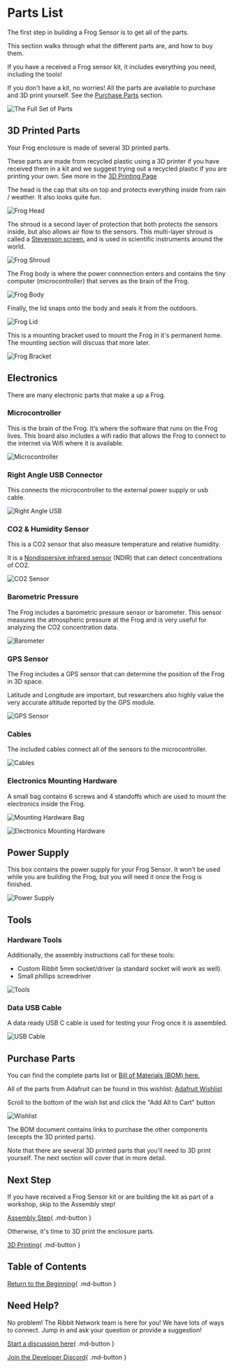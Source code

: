 # Parts List

The first step in building a Frog Sensor is to get all of the parts.

This section walks through what the different parts are, and how to buy them.

If you have a received a Frog sensor kit, it includes everything you need, including the tools!

If you don't have a kit, no worries! All the parts are available to purchase and 3D print yourself. See the [Purchase Parts](#purchase-parts) section.

![The Full Set of Parts](images/all_parts.png)

## 3D Printed Parts

Your Frog enclosure is made of several 3D printed parts. 

These parts are made from recycled plastic using a 3D printer if you have received them in a kit and we suggest trying out a recycled plastic if you are printing your own. See more in the [3D Printing Page](../2-3d-printing/2-3d-printing.md)

The head is the cap that sits on top and protects everything inside from rain / weather. It also looks quite fun.

![Frog Head](images/head.jpeg)

The shroud is a second layer of protection that both protects the sensors inside, but also allows air flow to the sensors. This multi-layer shroud is called a [Stevenson screen.](https://en.wikipedia.org/wiki/Stevenson_screen) and is used in scientific instruments around the world.

![Frog Shroud](images/shroud.jpeg)

The Frog body is where the power connnection enters and contains the tiny computer (microcontroller) that serves as the brain of the Frog.

![Frog Body](images/body.jpeg)

Finally, the lid snaps onto the body and seals it from the outdoors.

![Frog Lid](images/lid.jpeg)

This is a mounting bracket used to mount the Frog in it's permanent home. The mounting section will discuss that more later.

![Frog Bracket](images/mouting%20bracket.jpeg)

## Electronics

There are many electronic parts that make a up a Frog.

### Microcontroller

This is the brain of the Frog. It’s where the software that runs on the Frog lives. This board also includes a wifi radio that allows the Frog to connect to the internet via Wifi where it is available.

![Microcontroller](images/microcontroller.jpeg)

### Right Angle USB Connector

This connects the microcontroller to the external power supply or usb cable.

![Right Angle USB](images/usb%20adapter.jpeg)

### CO2 & Humidity Sensor

This is a CO2 sensor that also measure temperature and relative humidity.

It is a [Nondispersive infrared sensor](https://en.wikipedia.org/wiki/Nondispersive_infrared_sensor) (NDIR) that can detect concentrations of CO2.

![CO2 Sensor](images/co2_sensor.jpeg)

### Barometric Pressure

The Frog includes a barometric pressure sensor or barometer. This sensor measures the atmospheric pressure at the Frog and is very useful for analyzing the CO2 concentration data.

![Barometer](images/barometer.jpeg)

### GPS Sensor

The Frog includes a GPS sensor that can determine the position of the Frog in 3D space.

Latitude and Longitude are important, but researchers also highly value the very accurate altitude reported by the GPS module.

![GPS Sensor](images/gps_sensor.jpeg)

### Cables

The included cables connect all of the sensors to the microcontroller.

![Cables](images/cables.jpeg)

### Electronics Mounting Hardware

A small bag contains 6 screws and 4 standoffs which are used to mount the electronics inside the Frog.

![Mounting Hardware Bag](images/screws_and_standoffs.jpeg)

![Electronics Mounting Hardware](images/hardware.jpg)

## Power Supply

This box contains the power supply for your Frog Sensor. It won’t be used while you are building the Frog, but you will need it once the Frog is finished.

![Power Supply](images/power_supply.jpeg)

## Tools

### Hardware Tools

Additionally, the assembly instructions call for these tools:

* Custom Ribbit 5mm socket/driver (a standard socket will work as well).
* Small phillips screwdriver

![Tools](images/screw_driver_and_wrench.jpeg)

### Data USB Cable

A data ready USB C cable is used for testing your Frog once it is assembled.

![USB Cable](images/usb_cable.jpeg)

## Purchase Parts

You can find the complete parts list or [Bill of Materials (BOM) here.](https://github.com/Ribbit-Network/ribbit-network-frog-hardware/blob/main/ribbit_network_frog_sensor_bom.csv)

All of the parts from Adafruit can be found in this wishlist: [Adafruit Wishlist](http://www.adafruit.com/wishlists/574723)

Scroll to the bottom of the wish list and click the "Add All to Cart" button

![Wishlist](images/wishlist.jpg)

The BOM document contains links to purchase the other components (excepts the 3D printed parts).

Note that there are several 3D printed parts that you'll need to 3D print yourself. The next section will cover that in more detail.

## Next Step

If you have received a Frog Sensor kit or are building the kit as part of a workshop, skip to the Assembly step!

[Assembly Step](../4-assembly/4-assembly.md){ .md-button }

Otherwise, it's time to 3D print the enclosure parts.

[3D Printing](../2-3d-printing/2-3d-printing.md){ .md-button }

## Table of Contents

[Return to the Beginning](../index.md){ .md-button }

## Need Help?

No problem! The Ribbit Network team is here for you! We have lots of ways to connect. Jump in and ask your question or provide a suggestion!

[Start a discussion here](https://github.com/Ribbit-Network/ribbit-network-frog-sensor/discussions/new){ .md-button }

[Join the Developer Discord](https://discord.gg/vq8PkDb2TC){ .md-button }
